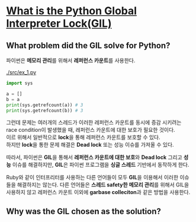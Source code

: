 # [What is the Python Global Interpreter Lock(GIL)](https://realpython.com/python-gil/)

## What problem did the GIL solve for Python?

파이썬은 **메모리 관리**를 위해서 **레퍼런스 카운트**를 사용한다.

[./src/ex_1.py](ex_1.py)
```python
import sys

a = []
b = a
print(sys.getrefcount(a)) # 3
print(sys.getrefcount(b)) # 3
```

그런데 문제는 여러개의 스레드가 이러한 레퍼런스 카운트를 동시에 증감 시키려는 race condition이 발생했을 때, 레퍼런스 카운트에 대한 보호가 필요한 것이다.  
이르 위해서 일반적으로 **lock**을 통해 레퍼런스 카운트를 보호할 수 있다.  
하지만 **lock**을 통한 문제 해결은 **Dead lock** 또는 성능 이슈를 가져올 수 있다.  

따라서, 파이썬은 **GIL**을 통해서 **레퍼런스 카운트에 대한 보호**와 **Dead lock** 그리고 **성능** 이슈를 해결하지만, **GIL**은 파이썬 프로그램을 **싱글 스레드** 기반에서 동작하게 한다. 

Ruby와 같이 인터프리터를 사용하는 다른 언어들이 모두 **GIL**을 이용해서 이러한 이슈들을 해결하지는 않는다. 다른 언어들은 **스레드 safety한 메모리 관리**를 위해서 GIL을 사용하지 않고 레퍼런스 카운트 이외에 **garbase colleciton**과 같은 방법을 사용한다.

## Why was the GIL chosen as the solution?

